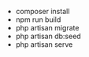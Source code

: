 - composer install        
- npm run build
- php artisan migrate
- php artisan db:seed
- php artisan serve

